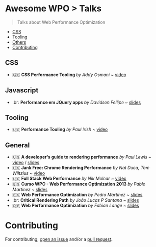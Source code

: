 # Awesome WPO > Talks

> Talks about Web Performance Optimization

- [CSS](#css)
- [Tooling](#tooling)
- [Others](#others)
- [Contributing](#contributing)


## CSS

* :gb: **CSS Performance Tooling** _by Addy Osmani_ ~ [video](https://www.youtube.com/watch?v=FEs2jgZBaQA)


## Javascript

* :br: **Performance em JQuery apps** _by Davidson Fellipe_ ~ [slides](http://www.slideshare.net/davidsonfellipe/jqueryperf)

## Tooling

* :us: **Performance Tooling** _by Paul Irish_ ~ [video](https://www.youtube.com/watch?v=HAqjyCH_LOE)


## General

* :us: **A developer's guide to rendering performance** _by Paul Lewis_ ~ [video](http://vimeo.com/77591536) / [slides](https://speakerdeck.com/paullewis/a-developers-guide-to-rendering-performance)
* :us: **Jank Free: Chrome Rendering Performance** _by Nat Duca, Tom Wiltzius_ ~ [video](http://vimeo.com/77591536)
* :us: **Full Stack Web Performance** _by Nik Molnar_ ~ [video](https://vimeo.com/97415381)
* :es: **Curso WPO - Web Performance Optimization 2013** _by Pablo Martinez_ ~ [slides](http://www.slideshare.net/pablomartinezfernandez/curso-wpopol)
* :es: **Web Performance Optimization** _by Pedro Martínez_ ~ [slides](http://www.slideshare.net/pemargo1/wpo-congreso-seo4seos)
* :br: **Critical Rendering Path** _by João Lucas P Santana_ ~ [slides](https://docs.google.com/presentation/d/1QbZpQklANUJn65yXdC-2uFTanK_rrjgs2YVnbw891iQ/edit?usp=sharing)
* :de: **Web Performance Optimization** _by Fabian Lange_ ~ [slides](http://www.slideshare.net/fabianlange/web-performance-optimization-jax-2011-talk)


# Contributing

For contributing, [open an issue](https://github.com/davidsonfellipe/awesome-wpo/issues) and/or a [pull request](https://github.com/davidsonfellipe/awesome-wpo/pulls).
